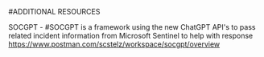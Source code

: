 #ADDITIONAL RESOURCES

SOCGPT  - #SOCGPT is a framework using the new ChatGPT API's to pass related incident information from Microsoft Sentinel to help with response
https://www.postman.com/scstelz/workspace/socgpt/overview 
